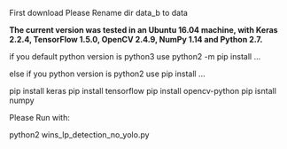 
First download Please Rename dir data_b to data

**The current version was tested in an Ubuntu 16.04 machine, with Keras 2.2.4, TensorFlow 1.5.0, OpenCV 2.4.9, NumPy 1.14 and Python 2.7.**



if you default python version is python3
use python2 -m pip install ...

else if you python version is python2
use pip install ...

pip install keras
pip install tensorflow
pip install opencv-python
pip isntall numpy


Please Run with:

python2 wins_lp_detection_no_yolo.py 
